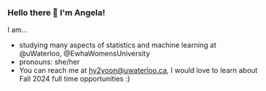 ### Hello there 👋 I'm Angela!

I am...
* studying many aspects of statistics and machine learning at @uWaterloo, @EwhaWomensUniversity
* pronouns: she/her
* You can reach me at [hy2yoon@uwaterloo.ca](hy2yoon@uwaterloo.ca), I would love to learn about Fall 2024 full time opportunities :)
